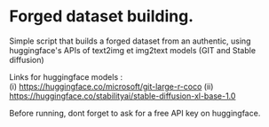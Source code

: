 # Forged dataset building.
Simple script that builds a forged dataset from an authentic, using huggingface's APIs of text2img et img2text models (GIT and Stable diffusion)

Links for huggingface models :  
(i) https://huggingface.co/microsoft/git-large-r-coco
(ii) https://huggingface.co/stabilityai/stable-diffusion-xl-base-1.0


Before running, dont forget to ask for a free API key on huggingface. 
